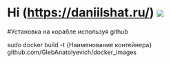 # Hi (https://daniilshat.ru/) ![](https://github.com/blackcater/blackcater/raw/main/images/Hi.gif) 

#Установка на корабле используя github

  sudo docker build -t {Наименование контейнера}  github.com/GlebAnatolyevich/docker_images
  

